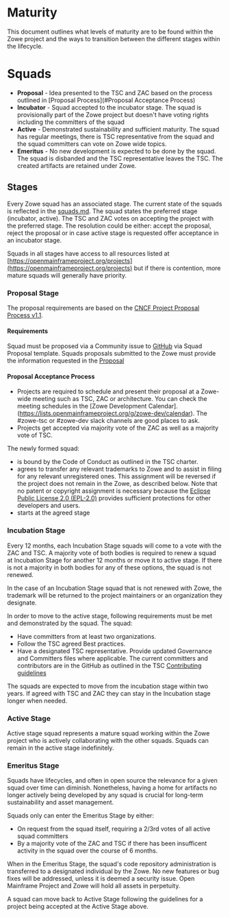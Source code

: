 # Maturity

This document outlines what levels of maturity are to be found within the Zowe project and the ways to transition between the different stages within the lifecycle.

# Squads

- **Proposal** - Idea presented to the TSC and ZAC based on the process outlined in [Proposal Process](#Proposal Acceptance Process)
- **Incubator** - Squad accepted to the incubator stage. The squad is provisionally part of the Zowe project but doesn't have voting rights including the committers of the squad  
- **Active** - Demonstrated sustainability and sufficient maturity. The squad has regular meetings, there is TSC representative from the squad and the squad committers can vote on Zowe wide topics.
- **Emeritus** - No new development is expected to be done by the squad. The squad is disbanded and the TSC representative leaves the TSC. The created artifacts are retained under Zowe. 

## Stages

Every Zowe squad has an associated stage. The current state of the squads is reflected in the [squads.md](squads.md). The squad states the preferred stage (incubator, active). The TSC and ZAC votes on accepting the project with the preferred stage. The resolution could be either: accept the proposal, reject the proposal or in case active stage is requested offer acceptance in an incubator stage. 

Squads in all stages have access to all resources listed at [https://openmainframeproject.org/projects](https://openmainframeproject.org/projects) but if there is contention, more mature squads will generally have priority.

### Proposal Stage

The proposal requirements are based on the [CNCF Project Proposal Process v1.1](https://github.com/CNCF/toc/blob/40abe6f81c2b46842a87d6c47cf4190f0d8c1856/process/project_proposals.adoc).

#### Requirements

Squad must be proposed via a Community issue to [GitHub](https://github.com/zowe/community/issues) via Squad Proposal template. Squads proposals submitted to the Zowe must provide the information requested in the [Proposal](../.github/ISSUE_TEMPLATE/proposal.md)

#### Proposal Acceptance Process

* Projects are required to schedule and present their proposal at a Zowe-wide meeting such as TSC, ZAC or architecture. You can check the meeting schedules in the [Zowe Development Calendar].(https://lists.openmainframeproject.org/g/zowe-dev/calendar). The #zowe-tsc or #zowe-dev slack channels are good places to ask. 
* Projects get accepted via majority vote of the ZAC as well as a majority vote of TSC.

The newly formed squad:
* is bound by the Code of Conduct as outlined in the TSC charter.
* agrees to transfer any relevant trademarks to Zowe and to assist in filing for any relevant unregistered ones. This assignment will be reversed if the project does not remain in the Zowe, as described below. Note that no patent or copyright assignment is necessary because the [Eclipse Public License 2.0 (EPL-2.0)](https://spdx.org/licenses/EPL-2.0.html) provides sufficient protections for other developers and users.
* starts at the agreed stage

### Incubation Stage

Every 12 months, each Incubation Stage squads will come to a vote with the ZAC and TSC. A majority vote of both bodies is required to renew a squad at Incubation Stage for another 12 months or move it to active stage. If there is not a majority in both bodies for any of these options, the squad is not renewed.

In the case of an Incubation Stage squad that is not renewed with Zowe, the trademark will be returned to the project maintainers or an organization they designate.

In order to move to the active stage, following requirements must be met and demonstrated by the squad. The squad:
 * Have committers from at least two organizations.
 * Follow the TSC agreed Best practices.
 * Have a designated TSC representative. Provide updated Governance and Committers files where applicable. The current committers and contributors are in the GitHub as outlined in the TSC [Contributing guidelines](contributing.md)

The squads are expected to move from the incubation stage within two years. If agreed with TSC and ZAC they can stay in the Incubation stage longer when needed.  

### Active Stage

Active stage squad represents a mature squad working within the Zowe project who is actively collaborating with the other squads. Squads can remain in the active stage indefinitely. 

### Emeritus Stage

Squads have lifecycles, and often in open source the relevance for a given squad over time can diminish. Nonetheless, having a home for artifacts no longer actively being developed by any squad is crucial for long-term sustainability and asset management. 

Squads only can enter the Emeritus Stage by either:

* On request from the squad itself, requiring a 2/3rd votes of all active squad committers
* By a majority vote of the ZAC and TSC if there has been insufficent activity in the squad over the course of 6 months.

When in the Emeritus Stage, the squad's code repository administration is transferred to a designated individual by the Zowe. No new features or bug fixes will be addressed, unless it is deemed a security issue. Open Mainframe Project and Zowe will hold all assets in perpetuity.

A squad can move back to Active Stage following the guidelines for a project being accepted at the Active Stage above.
